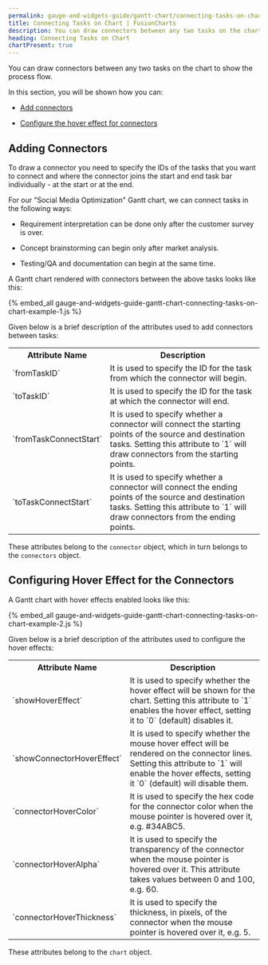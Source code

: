 ```yaml
---
permalink: gauge-and-widgets-guide/gantt-chart/connecting-tasks-on-chart.html
title: Connecting Tasks on Chart | FusionCharts
description: You can draw connectors between any two tasks on the chart to show the process flow. This section talks about adding connectors and configuring hover effects
heading: Connecting Tasks on Chart
chartPresent: true
---
```


You can draw connectors between any two tasks on the chart to show the process flow.

In this section, you will be shown how you can:

* <a href="{{ site.baseurl }}gauge-and-widgets-guide/gantt-chart/connecting-tasks-on-chart.html#adding-connectors">Add connectors</a>

* <a href="{{ site.baseurl }}gauge-and-widgets-guide/gantt-chart/connecting-tasks-on-chart.html#configuring-hover-effect-for-the-connectors">Configure the hover effect for connectors</a>

## Adding Connectors

To draw a connector you need to specify the IDs of the tasks that you want to connect and where the connector joins the start and end task bar individually - at the start or at the end.

For our "Social Media Optimization" Gantt chart, we can connect tasks in the following ways:

* Requirement interpretation can be done only after the customer survey is over.

* Concept brainstorming can begin only after market analysis.

* Testing/QA and documentation can begin at the same time.

A Gantt chart rendered with connectors between the above tasks looks like this:

{% embed_all gauge-and-widgets-guide-gantt-chart-connecting-tasks-on-chart-example-1.js %}

Given below is a brief description of the attributes used to add connectors between tasks:

<table>
  <tr>
    <th>Attribute Name</th>
    <th>Description</th>
  </tr>
  <tr>
    <td>`fromTaskID`</td>
    <td>It is used to specify the ID for the task from which the connector will begin.</td>
  </tr>
  <tr>
    <td>`toTaskID`</td>
    <td>It is used to specify the ID for the task at which the connector will end.</td>
  </tr>
  <tr>
    <td>`fromTaskConnectStart`</td>
    <td>It is used to specify whether a connector will connect the starting points of the source and destination tasks. Setting this attribute to `1` will draw connectors from the starting points.</td>
  </tr>
  <tr>
    <td>`toTaskConnectStart`</td>
    <td>It is used to specify whether a connector will connect the ending points of the source and destination tasks. Setting this attribute to `1` will draw connectors from the ending points.</td>
  </tr>
</table>


These attributes belong to the `connector` object, which in turn belongs to the `connectors` object.


## Configuring Hover Effect for the Connectors

A Gantt chart with hover effects enabled looks like this:

{% embed_all gauge-and-widgets-guide-gantt-chart-connecting-tasks-on-chart-example-2.js %}

Given below is a brief description of the attributes used to configure the hover effects:

<table>
  <tr>
    <th>Attribute Name</th>
    <th>Description</th>
  </tr>
  <tr>
    <td>`showHoverEffect`</td>
    <td>It is used to specify whether the hover effect will be shown for the chart. Setting this attribute to `1` enables the hover effect, setting it to  `0` (default) disables it. </td>
  </tr>
  <tr>
    <td>`showConnectorHoverEffect`</td>
    <td>It is used to specify whether the mouse hover effect will be rendered on the connector lines. Setting this attribute to `1` will enable the hover effects, setting it `0` (default) will disable them.</td>
  </tr>
  <tr>
    <td>`connectorHoverColor`</td>
    <td>It is used to specify the hex code for the connector color when the mouse pointer is hovered over it, e.g. #34ABC5.</td>
  </tr>
  <tr>
    <td>`connectorHoverAlpha`</td>
    <td>It is used to specify the transparency of the connector when the mouse pointer is hovered over it. This attribute takes values between 0 and 100, e.g. 60. </td>
  </tr>
  <tr>
    <td>`connectorHoverThickness`</td>
    <td>It is used to specify the thickness, in pixels, of the connector when the mouse pointer is hovered over it, e.g. 5.</td>
  </tr>
</table>


These attributes belong to the `chart` object.